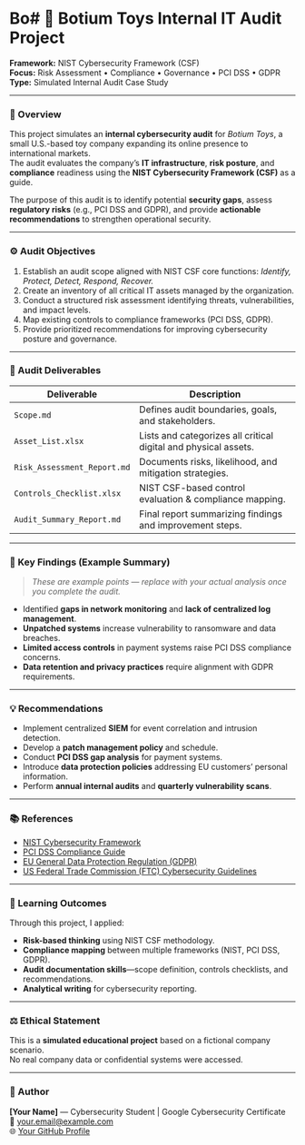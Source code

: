 # Bo# 🧩 Botium Toys Internal IT Audit Project
**Framework:** NIST Cybersecurity Framework (CSF)  
**Focus:** Risk Assessment • Compliance • Governance • PCI DSS • GDPR  
**Type:** Simulated Internal Audit Case Study  

---

### 📘 Overview
This project simulates an **internal cybersecurity audit** for *Botium Toys*, a small U.S.-based toy company expanding its online presence to international markets.  
The audit evaluates the company’s **IT infrastructure**, **risk posture**, and **compliance** readiness using the **NIST Cybersecurity Framework (CSF)** as a guide.

The purpose of this audit is to identify potential **security gaps**, assess **regulatory risks** (e.g., PCI DSS and GDPR), and provide **actionable recommendations** to strengthen operational security.

---

### ⚙️ Audit Objectives
1. Establish an audit scope aligned with NIST CSF core functions: *Identify, Protect, Detect, Respond, Recover.*  
2. Create an inventory of all critical IT assets managed by the organization.  
3. Conduct a structured risk assessment identifying threats, vulnerabilities, and impact levels.  
4. Map existing controls to compliance frameworks (PCI DSS, GDPR).  
5. Provide prioritized recommendations for improving cybersecurity posture and governance.

---

### 🧠 Audit Deliverables
| Deliverable | Description |
|--------------|--------------|
| `Scope.md` | Defines audit boundaries, goals, and stakeholders. |
| `Asset_List.xlsx` | Lists and categorizes all critical digital and physical assets. |
| `Risk_Assessment_Report.md` | Documents risks, likelihood, and mitigation strategies. |
| `Controls_Checklist.xlsx` | NIST CSF-based control evaluation & compliance mapping. |
| `Audit_Summary_Report.md` | Final report summarizing findings and improvement steps. |

---

### 🧩 Key Findings (Example Summary)
> *These are example points — replace with your actual analysis once you complete the audit.*

- Identified **gaps in network monitoring** and **lack of centralized log management**.  
- **Unpatched systems** increase vulnerability to ransomware and data breaches.  
- **Limited access controls** in payment systems raise PCI DSS compliance concerns.  
- **Data retention and privacy practices** require alignment with GDPR requirements.  

---

### 💡 Recommendations
- Implement centralized **SIEM** for event correlation and intrusion detection.  
- Develop a **patch management policy** and schedule.  
- Conduct **PCI DSS gap analysis** for payment systems.  
- Introduce **data protection policies** addressing EU customers’ personal information.  
- Perform **annual internal audits** and **quarterly vulnerability scans**.  

---

### 📚 References
- [NIST Cybersecurity Framework](https://www.nist.gov/cyberframework)  
- [PCI DSS Compliance Guide](https://www.pcisecuritystandards.org/)  
- [EU General Data Protection Regulation (GDPR)](https://gdpr.eu/)  
- [US Federal Trade Commission (FTC) Cybersecurity Guidelines](https://www.ftc.gov/business-guidance/resources/start-security-guide-business)

---

### 🧬 Learning Outcomes
Through this project, I applied:
- **Risk-based thinking** using NIST CSF methodology.  
- **Compliance mapping** between multiple frameworks (NIST, PCI DSS, GDPR).  
- **Audit documentation skills**—scope definition, controls checklists, and recommendations.  
- **Analytical writing** for cybersecurity reporting.  

---

### ⚖️ Ethical Statement
This is a **simulated educational project** based on a fictional company scenario.  
No real company data or confidential systems were accessed.

---

### 🧠 Author
**[Your Name]** — Cybersecurity Student | Google Cybersecurity Certificate  
📧 [your.email@example.com](mailto:your.email@example.com)  
🌐 [Your GitHub Profile](https://github.com/YourUsername)  

